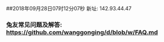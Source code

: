 ##2018年09月28日07时12分07秒 新址: 142.93.44.47
### 兔友常见问题及解答: https://github.com/wanggonging/d/blob/w/FAQ.md
